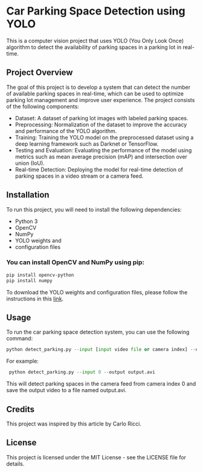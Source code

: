 # Car Parking Space Detection using YOLO
This is a computer vision project that uses YOLO (You Only Look Once) algorithm to detect the availability of parking spaces in a parking lot in real-time.

## Project Overview
The goal of this project is to develop a system that can detect the number of available parking spaces in real-time, which can be used to optimize parking lot management and improve user experience. The project consists of the following components:

* Dataset: A dataset of parking lot images with labeled parking spaces.
* Preprocessing: Normalization of the dataset to improve the accuracy and performance of the YOLO algorithm.
* Training: Training the YOLO model on the preprocessed dataset using a deep learning framework such as Darknet or TensorFlow.
* Testing and Evaluation: Evaluating the performance of the model using metrics such as mean average precision (mAP) and intersection over union (IoU).
* Real-time Detection: Deploying the model for real-time detection of parking spaces in a video stream or a camera feed.
## Installation
To run this project, you will need to install the following dependencies:

* Python 3
* OpenCV
* NumPy
* YOLO weights and 
* configuration files
### You can install OpenCV and NumPy using pip:

```bash
pip install opencv-python
pip install numpy
```
To download the YOLO weights and configuration files, please follow the instructions in this [link](https://github.com/AlexeyAB/darknet#pre-trained-models).

## Usage
To run the car parking space detection system, you can use the following command:

```python
python detect_parking.py --input [input video file or camera index] --output [output video file] 
```
For example:

```python
 python detect_parking.py --input 0 --output output.avi
```
This will detect parking spaces in the camera feed from camera index 0 and save the output video to a file named output.avi.

## Credits
This project was inspired by this article by Carlo Ricci.

## License
This project is licensed under the MIT License - see the LICENSE file for details.